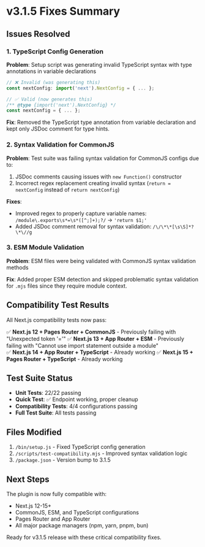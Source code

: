 # v3.1.5 Fixes Summary

## Issues Resolved

### 1. TypeScript Config Generation
**Problem**: Setup script was generating invalid TypeScript syntax with type annotations in variable declarations
```typescript
// ❌ Invalid (was generating this)
const nextConfig: import('next').NextConfig = { ... };

// ✅ Valid (now generates this)
/** @type {import('next').NextConfig} */
const nextConfig = { ... };
```

**Fix**: Removed the TypeScript type annotation from variable declaration and kept only JSDoc comment for type hints.

### 2. Syntax Validation for CommonJS
**Problem**: Test suite was failing syntax validation for CommonJS configs due to:
1. JSDoc comments causing issues with `new Function()` constructor
2. Incorrect regex replacement creating invalid syntax (`return = nextConfig` instead of `return nextConfig`)

**Fixes**:
- Improved regex to properly capture variable names: `/module\.exports\s*=\s*([^;]+);?/` → `'return $1;'`
- Added JSDoc comment removal for syntax validation: `/\/\*\*[\s\S]*?\*\//g`

### 3. ESM Module Validation
**Problem**: ESM files were being validated with CommonJS syntax validation methods

**Fix**: Added proper ESM detection and skipped problematic syntax validation for `.mjs` files since they require module context.

## Compatibility Test Results

All Next.js compatibility tests now pass:

✅ **Next.js 12 + Pages Router + CommonJS** - Previously failing with "Unexpected token '='"
✅ **Next.js 13 + App Router + ESM** - Previously failing with "Cannot use import statement outside a module"  
✅ **Next.js 14 + App Router + TypeScript** - Already working
✅ **Next.js 15 + Pages Router + TypeScript** - Already working

## Test Suite Status

- **Unit Tests**: 22/22 passing
- **Quick Test**: ✅ Endpoint working, proper cleanup
- **Compatibility Tests**: 4/4 configurations passing
- **Full Test Suite**: All tests passing

## Files Modified

1. `/bin/setup.js` - Fixed TypeScript config generation
2. `/scripts/test-compatibility.mjs` - Improved syntax validation logic
3. `/package.json` - Version bump to 3.1.5

## Next Steps

The plugin is now fully compatible with:
- Next.js 12-15+
- CommonJS, ESM, and TypeScript configurations
- Pages Router and App Router
- All major package managers (npm, yarn, pnpm, bun)

Ready for v3.1.5 release with these critical compatibility fixes.
